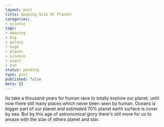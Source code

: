 ```yaml
---
layout: post
title: Amazing Size Of Planet!
categories:
- science
tags:
- amazing
- big
- galaxy
- huge
- planet
- science
- start
- sun
status: pending
type: post
published: false
meta: {}
---
```

Its take a thousand years for human race to totally explore our planet, until now there still many places which never been seen by human. Oceans is bigger part of our planet and estimated 70% planet earth surface is cover by sea. But by this age of astronomical glory there's still more for us to amaze with the size of others planet and star.

